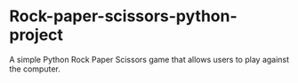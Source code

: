 # Rock-paper-scissors-python-project
A simple Python Rock Paper Scissors game that allows users to play against the computer.
